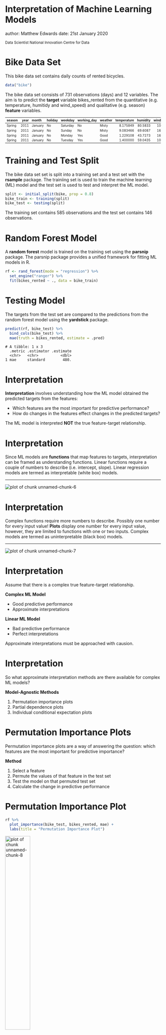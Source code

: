 Interpretation of Machine Learning Models
========================================================
author: Matthew Edwards
date: 21st January 2020

<small> 
Data Scientist   
National Innovation Centre for Data   
</small>



Bike Data Set
========================================================

This bike data set contains daily counts of rented bicycles.


```r
data("bike")
```

The bike data set consists of 731 observations (days) and 12 variables. The aim is to predict the **target** variable bikes_rented from the quantitative (e.g. temperature, humitidy and wind_speed) and qualitative (e.g. season) **feature** variables.

<table class="table" style="font-size: 10px; margin-left: auto; margin-right: auto;">
 <thead>
  <tr>
   <th style="text-align:left;"> season </th>
   <th style="text-align:right;"> year </th>
   <th style="text-align:left;"> month </th>
   <th style="text-align:left;"> holiday </th>
   <th style="text-align:left;"> weekday </th>
   <th style="text-align:left;"> working_day </th>
   <th style="text-align:left;"> weather </th>
   <th style="text-align:right;"> temperature </th>
   <th style="text-align:right;"> humidity </th>
   <th style="text-align:right;"> wind_speed </th>
   <th style="text-align:right;"> bikes_rented </th>
   <th style="text-align:right;"> days_since_2011 </th>
  </tr>
 </thead>
<tbody>
  <tr>
   <td style="text-align:left;"> Spring </td>
   <td style="text-align:right;"> 2011 </td>
   <td style="text-align:left;"> January </td>
   <td style="text-align:left;"> No </td>
   <td style="text-align:left;"> Saturday </td>
   <td style="text-align:left;"> No </td>
   <td style="text-align:left;"> Misty </td>
   <td style="text-align:right;"> 8.175849 </td>
   <td style="text-align:right;"> 80.5833 </td>
   <td style="text-align:right;"> 10.74988 </td>
   <td style="text-align:right;color: white !important;background-color: grey !important;"> 985 </td>
   <td style="text-align:right;"> 0 </td>
  </tr>
  <tr>
   <td style="text-align:left;"> Spring </td>
   <td style="text-align:right;"> 2011 </td>
   <td style="text-align:left;"> January </td>
   <td style="text-align:left;"> No </td>
   <td style="text-align:left;"> Sunday </td>
   <td style="text-align:left;"> No </td>
   <td style="text-align:left;"> Misty </td>
   <td style="text-align:right;"> 9.083466 </td>
   <td style="text-align:right;"> 69.6087 </td>
   <td style="text-align:right;"> 16.65211 </td>
   <td style="text-align:right;color: white !important;background-color: grey !important;"> 801 </td>
   <td style="text-align:right;"> 1 </td>
  </tr>
  <tr>
   <td style="text-align:left;"> Spring </td>
   <td style="text-align:right;"> 2011 </td>
   <td style="text-align:left;"> January </td>
   <td style="text-align:left;"> No </td>
   <td style="text-align:left;"> Monday </td>
   <td style="text-align:left;"> Yes </td>
   <td style="text-align:left;"> Good </td>
   <td style="text-align:right;"> 1.229108 </td>
   <td style="text-align:right;"> 43.7273 </td>
   <td style="text-align:right;"> 16.63670 </td>
   <td style="text-align:right;color: white !important;background-color: grey !important;"> 1349 </td>
   <td style="text-align:right;"> 2 </td>
  </tr>
  <tr>
   <td style="text-align:left;"> Spring </td>
   <td style="text-align:right;"> 2011 </td>
   <td style="text-align:left;"> January </td>
   <td style="text-align:left;"> No </td>
   <td style="text-align:left;"> Tuesday </td>
   <td style="text-align:left;"> Yes </td>
   <td style="text-align:left;"> Good </td>
   <td style="text-align:right;"> 1.400000 </td>
   <td style="text-align:right;"> 59.0435 </td>
   <td style="text-align:right;"> 10.73983 </td>
   <td style="text-align:right;color: white !important;background-color: grey !important;"> 1562 </td>
   <td style="text-align:right;"> 3 </td>
  </tr>
</tbody>
</table>

Training and Test Split
========================================================

The bike data set set is split into a training set and a test set with the **rsample** package. The trainiing set is used to train the machine learning (ML) model and the test set is used to test and interpret the ML model.


```r
split <- initial_split(bike, prop = 0.8)
bike_train <- training(split)
bike_test <- testing(split)
```

The training set contains 585 observations and the test set contains 146 observations.

Random Forest Model
========================================================

A **random forest** model is trained on the training set using the **parsnip** package. The parsnip package provides a unified framework for fitting ML models in R.


```r
rf <- rand_forest(mode = "regression") %>%
  set_engine("ranger") %>%
  fit(bikes_rented ~ ., data = bike_train)
```

Testing Model
========================================================

The targets from the test set are compared to the predictions from the random forest model using the **yardstick** package. 


```r
predict(rf, bike_test) %>%
  bind_cols(bike_test) %>%
  mae(truth = bikes_rented, estimate = .pred)
```

```
# A tibble: 1 x 3
  .metric .estimator .estimate
  <chr>   <chr>          <dbl>
1 mae     standard        480.
```

Interpretation
========================================================

**Interpretation** involves understanding how the ML model obtained the predicted targets from the features:

- Which features are the most important for predictive performance?
- How do changes in the features effect changes in the predicted targets?

The ML model is interpreted **NOT** the true feature-target relationship.

Interpretation
========================================================

Since ML models are **functions** that map features to targets, interpretation can be framed as understanding functions. Linear functions require a couple of numbers to describe (i.e. intercept, slope). Linear regression models are termed as interpretable (white box) models.

***

![plot of chunk unnamed-chunk-6](interpret-figure/unnamed-chunk-6-1.png)

Interpretation
========================================================

Complex functions require more numbers to describe. Possibly one number for every input value! **Plots** display one number for every input value, however, they are limited to functions with one or two inputs. Complex models are termed as uninterpretable (black box) models.

***

![plot of chunk unnamed-chunk-7](interpret-figure/unnamed-chunk-7-1.png)

Interpretation
========================================================

Assume that there is a complex true feature-target relationship. 

**Complex ML Model**

- Good predictive performance
- Approximate interpretations
 
**Linear ML Model**

- Bad predictive performance
- Perfect interpretations

Approximate interpretations must be approached with causion.

Interpretation
========================================================

So what approximate interpretation methods are there available for complex ML models?

**Model-Agnostic Methods**

1. Permutation importance plots
2. Partial dependence plots
3. Individual conditional expectation plots

Permutation Importance Plots
========================================================

Permutation importance plots are a way of answering the question: which features are the most important for predictive importance?

**Method**

1. Select a feature
2. Permute the values of that feature in the test set
3. Test the model on that permuted test set
4. Calculate the change in predictive performance

Permutation Importance Plot
========================================================


```r
rf %>%
  plot_importance(bike_test, bikes_rented, mae) +
  labs(title = "Permutation Importance Plot")
```

<img src="interpret-figure/unnamed-chunk-8-1.png" title="plot of chunk unnamed-chunk-8" alt="plot of chunk unnamed-chunk-8" width="40%" />

Permutation Importance Plot
========================================================

**Advantages**

- Cross-model comparible
- Accounts for feature interactions
- Does not require re-training

***

**Disadvantages**

- Potentially computational expensive (CI)
- Sensitive to unreliable observations

Partial Dependence Plot
========================================================

Partial dependence plots are a way of answering the question: how do changes in the features effect changes in the predicted targets?

**Method**

1. Select a feature
2. Select a value $x$ for that feature
3. Replace the values of that feature in the test set with $x$
4. Predict targets $\hat{y}_1,\dots,\hat{y}_n$
5. Average predicted targets $\bar{y}$
6. Plot ($x,\bar{y}$) for a range of $x$

Partial Dependence Plot (qualitative)
========================================================


```r
rf %>%
  plot_dependence(bike_test, temperature) +
  labs(title = "Partial Dependence Plot") +
  labs(x = "Temperature")
```

<img src="interpret-figure/unnamed-chunk-10-1.png" title="plot of chunk unnamed-chunk-10" alt="plot of chunk unnamed-chunk-10" width="33%" /><img src="interpret-figure/unnamed-chunk-10-2.png" title="plot of chunk unnamed-chunk-10" alt="plot of chunk unnamed-chunk-10" width="33%" /><img src="interpret-figure/unnamed-chunk-10-3.png" title="plot of chunk unnamed-chunk-10" alt="plot of chunk unnamed-chunk-10" width="33%" />

Partial Dependence Plot (quantitative)
========================================================


```r
rf %>%
  plot_dependence(bike_test, season) +
  labs(title = "Partial Dependence Plot") +
  labs(x = "Season")
```

<img src="interpret-figure/unnamed-chunk-11-1.png" title="plot of chunk unnamed-chunk-11" alt="plot of chunk unnamed-chunk-11" width="40%" />

Partial Dependence Plot
========================================================

**Advantages**

- Very intuitive
- Feature distribution inticates reliability

***

**Disadvantages**

- Maximum of two features
- Assumption of independence
- Some heterogeneous effects are hidden

Individual Conditional Expectation Plot
========================================================

Individual conditional expectation plots are also a way of answer the question: how do changes in the features efefct changes in the predicted targets?

**Method**

1. Select a feature
2. Select a value $x$ for that feature
3. Replace the values of that feature in the test set with $x$
4. Predict targets $\hat{y}_1,\dots,\hat{y}_n$
5. Plot $(x,\hat{y}_1),\dots,(x,\hat{y}_n)$ for a range of $x$

Individual Conditional Expectation Plot
========================================================


```r
rf %>%
  plot_dependence(bike_test, days_since_2011,
    examples = TRUE,
    center = TRUE
  ) +
  labs(title = "Partial Dependence Plot") +
  labs("Days Since 2011")
```

<img src="interpret-figure/unnamed-chunk-13-1.png" title="plot of chunk unnamed-chunk-13" alt="plot of chunk unnamed-chunk-13" width="33%" /><img src="interpret-figure/unnamed-chunk-13-2.png" title="plot of chunk unnamed-chunk-13" alt="plot of chunk unnamed-chunk-13" width="33%" /><img src="interpret-figure/unnamed-chunk-13-3.png" title="plot of chunk unnamed-chunk-13" alt="plot of chunk unnamed-chunk-13" width="33%" />

Individual Conditional Expectation Plot
========================================================

**Advantages**

- Very intuitive
- Feature distribution inticates reliability
- No assumption of independence
- Some heterogeneous effects are revealed
- Can include partial independence plot

***

**Disadvantages**

- Maximum of one feature

Conclusion
========================================================

- Interpretation involves understanding ML models
- Complex ML models can only be interpreted approximately
- Model-Agnostic methods provide approximate interpretations
- Approximate interpretations must be approached with causion
- Interpretations are of the ML models not the true feature-target relationship

<small>
**Interpretable Machine Learning**   
A Guide for Making Black Box Models Explainable.   
Christoph Molnar   
</small>
